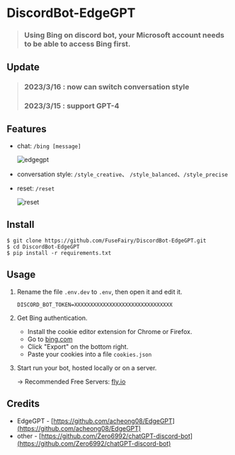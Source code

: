 # DiscordBot-EdgeGPT
> ### Using Bing on discord bot, your Microsoft account needs to be able to access Bing first.
> 
## Update
> ### 2023/3/16 : now can switch conversation style
> ### 2023/3/15 : support GPT-4

## Features
* chat: `/bing [message]`

  ![edgegpt](https://i.imgur.com/DGJ7SiP.png)
 
 * conversation style: `/style_creative`、 `/style_balanced`、`/style_precise`

* reset: `/reset`

  ![reset](https://i.imgur.com/Csst7Y3.png)

## Install
```
$ git clone https://github.com/FuseFairy/DiscordBot-EdgeGPT.git
$ cd DiscordBot-EdgeGPT
$ pip install -r requirements.txt
```

## Usage
1. Rename the file `.env.dev` to `.env`, then open it and edit it.
   ```
   DISCORD_BOT_TOKEN=XXXXXXXXXXXXXXXXXXXXXXXXXXXXXXX
   ```
   
2. Get Bing authentication.
   * Install the cookie editor extension for Chrome or Firefox.
   * Go to [bing.com](http://bing.com/chat)
   * Click "Export" on the bottom right.
   * Paste your cookies into a file `cookies.json`

4. Start run your bot, hosted locally or on a server.

   -> Recommended Free Servers: [fly.io](https://fly.io/)

## Credits
* EdgeGPT - [https://github.com/acheong08/EdgeGPT](https://github.com/acheong08/EdgeGPT)
* other - [https://github.com/Zero6992/chatGPT-discord-bot](https://github.com/Zero6992/chatGPT-discord-bot)
